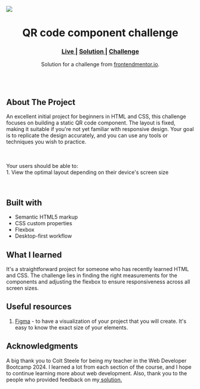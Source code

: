 <img src="https://github.com/euraye/qr-code-component-frontendmentor-Eurie-Manaig/blob/main/images/Frontend%20Mentor%20-%20QR%20code%20component%20-%20euraye.github.io.png"></img>


<h1 align="center">QR code component challenge</h1>

<div align="center">
  <h3>
    <a href="https://euraye.github.io/qr-code-component-frontendmentor-Eurie-Manaig/" color="white">
      Live
    </a>
    <span> | </span>
    <a href="https://www.frontendmentor.io/solutions/qr-code-rNBiCybhSt">
      Solution
    </a>
   <span> | </span>
    <a href="https://www.frontendmentor.io/challenges/qr-code-component-iux_sIO_H">
      Challenge
    </a>
  </h3>
</div>
<div align="center">
   Solution for a challenge from  <a href="https://www.frontendmentor.io/" target="_blank">frontendmentor.io</a>.
</div>
<br>
<br>
<br>

## About The Project

<p>An excellent initial project for beginners in HTML and CSS, this challenge focuses on building a static QR code component. The layout is fixed, making it suitable if you're not yet familiar with responsive design. Your goal is to replicate the design accurately, and you can use any tools or techniques you wish to practice.
  
<br><br>Your users should be able to:
<br>1. View the optimal layout depending on their device's screen size

<br>

## Built with 

- Semantic HTML5 markup
- CSS custom properties
- Flexbox
- Desktop-first workflow

## What I learned

It's a straightforward project for someone who has recently learned HTML and CSS. The challenge lies in finding the right measurements for the components and adjusting the flexbox to ensure responsiveness across all screen sizes.

## Useful resources

1. <a href="https://www.figma.com/">Figma</a> - to have a visualization of your project that you will create. It's easy to know the exact size of your elements.

## Acknowledgments

A big thank you to Colt Steele for being my teacher in the Web Developer Bootcamp 2024. I learned a lot from each section of the course, and I hope to continue learning more about web development. Also, thank you to the people who provided feedback on my<a href = "https://www.frontendmentor.io/solutions/qr-code-rNBiCybhSt"> solution.</a>
